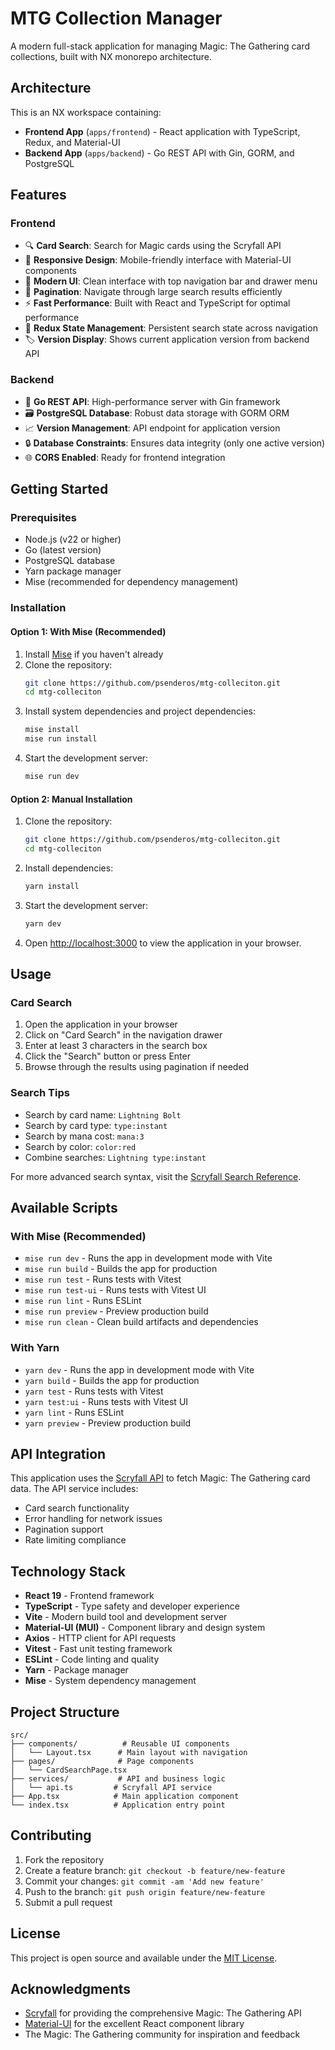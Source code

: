 # MTG Collection Manager

A modern full-stack application for managing Magic: The Gathering card collections, built with NX monorepo architecture.

## Architecture

This is an NX workspace containing:

- **Frontend App** (`apps/frontend`) - React application with TypeScript, Redux, and Material-UI
- **Backend App** (`apps/backend`) - Go REST API with Gin, GORM, and PostgreSQL

## Features

### Frontend
- 🔍 **Card Search**: Search for Magic cards using the Scryfall API
- 📱 **Responsive Design**: Mobile-friendly interface with Material-UI components
- 🎨 **Modern UI**: Clean interface with top navigation bar and drawer menu
- 📄 **Pagination**: Navigate through large search results efficiently
- ⚡ **Fast Performance**: Built with React and TypeScript for optimal performance
- 🏪 **Redux State Management**: Persistent search state across navigation
- 🏷️ **Version Display**: Shows current application version from backend API

### Backend
- 🚀 **Go REST API**: High-performance server with Gin framework
- 🗃️ **PostgreSQL Database**: Robust data storage with GORM ORM
- 📈 **Version Management**: API endpoint for application version
- 🔒 **Database Constraints**: Ensures data integrity (only one active version)
- 🌐 **CORS Enabled**: Ready for frontend integration

## Getting Started

### Prerequisites

- Node.js (v22 or higher)
- Go (latest version)
- PostgreSQL database
- Yarn package manager
- Mise (recommended for dependency management)

### Installation

#### Option 1: With Mise (Recommended)

1. Install [Mise](https://mise.jdx.dev/getting-started.html) if you haven't already
2. Clone the repository:
   ```bash
   git clone https://github.com/psenderos/mtg-colleciton.git
   cd mtg-colleciton
   ```
3. Install system dependencies and project dependencies:
   ```bash
   mise install
   mise run install
   ```
4. Start the development server:
   ```bash
   mise run dev
   ```

#### Option 2: Manual Installation

1. Clone the repository:
   ```bash
   git clone https://github.com/psenderos/mtg-colleciton.git
   cd mtg-colleciton
   ```

2. Install dependencies:
   ```bash
   yarn install
   ```

3. Start the development server:
   ```bash
   yarn dev
   ```

4. Open [http://localhost:3000](http://localhost:3000) to view the application in your browser.

## Usage

### Card Search

1. Open the application in your browser
2. Click on "Card Search" in the navigation drawer
3. Enter at least 3 characters in the search box
4. Click the "Search" button or press Enter
5. Browse through the results using pagination if needed

### Search Tips

- Search by card name: `Lightning Bolt`
- Search by card type: `type:instant`
- Search by mana cost: `mana:3`
- Search by color: `color:red`
- Combine searches: `Lightning type:instant`

For more advanced search syntax, visit the [Scryfall Search Reference](https://scryfall.com/docs/syntax).

## Available Scripts

### With Mise (Recommended)

- `mise run dev` - Runs the app in development mode with Vite
- `mise run build` - Builds the app for production
- `mise run test` - Runs tests with Vitest
- `mise run test-ui` - Runs tests with Vitest UI
- `mise run lint` - Runs ESLint
- `mise run preview` - Preview production build
- `mise run clean` - Clean build artifacts and dependencies

### With Yarn

- `yarn dev` - Runs the app in development mode with Vite
- `yarn build` - Builds the app for production
- `yarn test` - Runs tests with Vitest
- `yarn test:ui` - Runs tests with Vitest UI
- `yarn lint` - Runs ESLint
- `yarn preview` - Preview production build

## API Integration

This application uses the [Scryfall API](https://scryfall.com/docs/api) to fetch Magic: The Gathering card data. The API service includes:

- Card search functionality
- Error handling for network issues
- Pagination support
- Rate limiting compliance

## Technology Stack

- **React 19** - Frontend framework
- **TypeScript** - Type safety and developer experience
- **Vite** - Modern build tool and development server
- **Material-UI (MUI)** - Component library and design system
- **Axios** - HTTP client for API requests
- **Vitest** - Fast unit testing framework
- **ESLint** - Code linting and quality
- **Yarn** - Package manager
- **Mise** - System dependency management

## Project Structure

```
src/
├── components/          # Reusable UI components
│   └── Layout.tsx      # Main layout with navigation
├── pages/              # Page components
│   └── CardSearchPage.tsx
├── services/           # API and business logic
│   └── api.ts         # Scryfall API service
├── App.tsx            # Main application component
└── index.tsx          # Application entry point
```

## Contributing

1. Fork the repository
2. Create a feature branch: `git checkout -b feature/new-feature`
3. Commit your changes: `git commit -am 'Add new feature'`
4. Push to the branch: `git push origin feature/new-feature`
5. Submit a pull request

## License

This project is open source and available under the [MIT License](LICENSE).

## Acknowledgments

- [Scryfall](https://scryfall.com/) for providing the comprehensive Magic: The Gathering API
- [Material-UI](https://mui.com/) for the excellent React component library
- The Magic: The Gathering community for inspiration and feedback